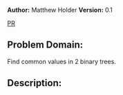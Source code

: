 **Author:** Matthew Holder
**Version:** 0.1

[PR]()

## Problem Domain:

Find common values in 2 binary trees.

## Description:

